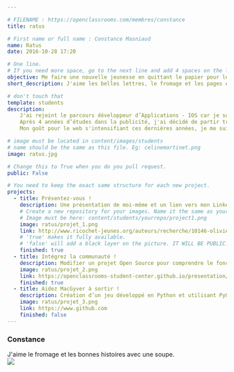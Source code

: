 ```yaml
---

# FILENAME : https://openclassrooms.com/membres/constance
title: ratus

# First name or full name : Constance Masniaud
name: Ratus
date: 2016-10-28 17:20

# One line.
# If you need more space, go to the next line and add 4 spaces on the left, as in 'description'.
objective: Me faire une nouvelle jeunesse en quittant le papier pour le digital.
short_description: J'aime les belles lettres, le fromage et les pages écornées. J'apprends à coder pour me faire une nouvelle jeunesse.

# don't touch that
template: students
description:
    J'ai rejoint le parcours développeur d’Applications - IOS car je suis passionnée par la Digitale et l'Innovation depuis... toujours !
    Après 4 années d’études dans la publicité, j'ai décidé de partir travailler 2 ans sur Berlin dans une start-up puis sur Sydney une année.
    Mon goût pour le web s'intensifiant ces dernières années, je me suis lancée dans un premier site e-commerce il y a 6 mois pendant mon temps libre et je suis maintenant curieuse d'apprendre tout ce qui se cache derrière la création d'application mobile.

# image must be located in content/images/students
# name should be the same as this file. Eg: celinemartinet.png
image: ratus.jpg

# Change this to True when you do you pull request.
public: False

# You need to keep the exact same structure for each new project.
projects:
  - title: Présentez-vous !
    description: Une présentation de moi-même et un lien vers mon LinkedIn.
    # Create a new repository for your images. Name it the same as your nickname and profile picture.
    # Image must be here: content/students/yourrepo/project1.png
    image: ratus/projet_1.png
    link: http://www.ricochet-jeunes.org/auteurs/recherche/10146-olivier-vogel
    # 'true' makes it fully available.
    # 'false' will add a black layer on the picture. IT WILL BE PUBLIC!
    finished: true
  - title: Intégrez la communauté !
    description: Modifier un projet Open Source pour comprendre le fonctionnement de Git, de Github et des pull requests. 
    image: ratus/projet_2.png
    link: https://openclassrooms-student-center.github.io/presentation/students/ratus.html
    finished: true
  - title: Aidez MacGyver à sortir !
    description: Création d’un jeu développé en Python et utilisant PyGame.
    image: ratus/projet_3.png
    link: https://www.github.com
    finished: false
---
```


</a>
</div>
<h3 class="text-center">Constance</h3>
    <div class="text-justified">J'aime le fromage et les bonnes histoires avec une soupe.</div>
     </div>
     <div class="col-md-4 student-item">
      <div class="rounded thumbnail">
    <a href="https://openclassrooms-student-center.github.io/alumnis/students/constance.html">
     <img src="https://openclassrooms-student-center.github.io/alumnis/images/students/Constance.jpg"
                                     class="img-responsive" onerror="imgError(this);">
</a>
